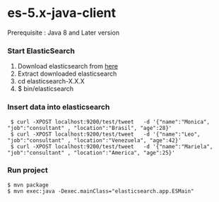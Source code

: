 # es-5.x-java-client
 Prerequisite : Java 8 and Later version 

### Start ElasticSearch
1) Download elasticsearch from [here](https://www.elastic.co/downloads/elasticsearch)   
2) Extract downloaded elasticsearch     
3) cd elasticsearch-X.X.X       
4) $ bin/elasticsearch     

### Insert data into elasticsearch
     $ curl -XPOST localhost:9200/test/tweet   -d '{"name":"Monica", "job":"consultant" , "location":"Brasil", "age":28}'
     $ curl -XPOST localhost:9200/test/tweet   -d '{"name":"Leo", "job":"consultant" , "location":"Venezuela", "age":42}'
     $ curl -XPOST localhost:9200/test/tweet   -d '{"name":"Mariela", "job":"consultant" , "location":"America", "age":25}'
 

### Run project 
    $ mvn package
    $ mvn exec:java -Dexec.mainClass="elasticsearch.app.ESMain"

